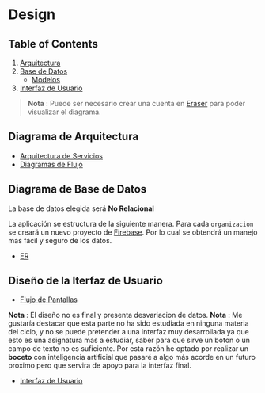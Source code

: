 # Design

## Table of Contents

1. [Arquitectura](#arquitectura)
2. [Base de Datos](#base-de-datos)
    - [Modelos](#modelos)
3. [Interfaz de Usuario](#interfaz-de-usuario)

> **Nota** : Puede ser necesario crear una cuenta en [Eraser](https://app.eraser.io/) para poder visualizar el diagrama.


## Diagrama de Arquitectura

- [Arquitectura de Servicios](https://app.eraser.io/workspace/qCiZfe9alVfbK4OC42Rx?elements=P5Tr4Nq2XOY6Owec5c2ZhQ)
- [Diagramas de Flujo](https://app.eraser.io/workspace/qCiZfe9alVfbK4OC42Rx?elements=Fyqgx8O3vF-tKS-nzId8bg)

## Diagrama de Base de Datos

La base de datos elegida será **No Relacional**

La aplicación se estructura de la siguiente manera. Para cada `organizacion` se creará un nuevo proyecto de [Firebase](https://firebase.google.com/). Por lo cual se obtendrá un manejo mas fácil y seguro de los datos. 

- [ER](https://app.eraser.io/workspace/qCiZfe9alVfbK4OC42Rx?elements=krg-UMh6kDz8irDVYkZRlw)


## Diseño de la Iterfaz de Usuario

- [Flujo de Pantallas](https://app.eraser.io/workspace/qCiZfe9alVfbK4OC42Rx?elements=_NVoWLuf5N1IU3FS3HGtsQ)

**Nota** : El diseño no es final y presenta desvariacion de datos.
**Nota** : Me gustaría destacar que esta parte no ha sido estudiada en ninguna materia del ciclo, y no se puede pretender a una interfaz muy desarrollada ya que esto es una asignatura mas a estudiar, saber para que sirve un boton o un campo de texto no es suficiente. Por esta razón he optado por realizar un **boceto** con inteligencia artificial que pasaré a algo más acorde en un futuro proximo pero que servira de apoyo para la interfaz final.
- [Interfaz de Usuario](https://app.eraser.io/workspace/qCiZfe9alVfbK4OC42Rx?elements=__xOe4hE6F0vru-NotYD7g)